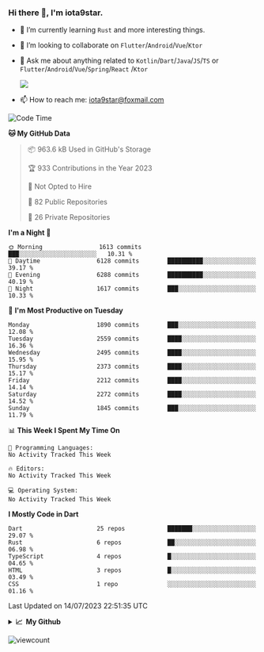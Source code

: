 ### Hi there 👋, I'm iota9star.

- 🌱 I’m currently learning `Rust` and more interesting things.
- 👯 I’m looking to collaborate on `Flutter`/`Android`/`Vue`/`Ktor`
- 💬 Ask me about anything related to `Kotlin`/`Dart`/`Java`/`JS`/`TS` or `Flutter`/`Android`/`Vue`/`Spring`/`React`
  /`Ktor`
  
  ![](https://github-readme-stats.vercel.app/api/top-langs?username=iota9star&show_icons=true&locale=en&layout=compact)
  
- 📫 How to reach me: [iota9star@foxmail.com](iota9star@foxmail.com)


<!--START_SECTION:waka-->
![Code Time](http://img.shields.io/badge/Code%20Time-3%2C090%20hrs%2054%20mins-blue)

**🐱 My GitHub Data** 

> 📦 963.6 kB Used in GitHub's Storage 
 > 
> 🏆 933 Contributions in the Year 2023
 > 
> 🚫 Not Opted to Hire
 > 
> 📜 82 Public Repositories 
 > 
> 🔑 26 Private Repositories 
 > 
**I'm a Night 🦉** 

```text
🌞 Morning                1613 commits        ███░░░░░░░░░░░░░░░░░░░░░░   10.31 % 
🌆 Daytime                6128 commits        ██████████░░░░░░░░░░░░░░░   39.17 % 
🌃 Evening                6288 commits        ██████████░░░░░░░░░░░░░░░   40.19 % 
🌙 Night                  1617 commits        ███░░░░░░░░░░░░░░░░░░░░░░   10.33 % 
```
📅 **I'm Most Productive on Tuesday** 

```text
Monday                   1890 commits        ███░░░░░░░░░░░░░░░░░░░░░░   12.08 % 
Tuesday                  2559 commits        ████░░░░░░░░░░░░░░░░░░░░░   16.36 % 
Wednesday                2495 commits        ████░░░░░░░░░░░░░░░░░░░░░   15.95 % 
Thursday                 2373 commits        ████░░░░░░░░░░░░░░░░░░░░░   15.17 % 
Friday                   2212 commits        ████░░░░░░░░░░░░░░░░░░░░░   14.14 % 
Saturday                 2272 commits        ████░░░░░░░░░░░░░░░░░░░░░   14.52 % 
Sunday                   1845 commits        ███░░░░░░░░░░░░░░░░░░░░░░   11.79 % 
```


📊 **This Week I Spent My Time On** 

```text
💬 Programming Languages: 
No Activity Tracked This Week

🔥 Editors: 
No Activity Tracked This Week

💻 Operating System: 
No Activity Tracked This Week
```

**I Mostly Code in Dart** 

```text
Dart                     25 repos            ███████░░░░░░░░░░░░░░░░░░   29.07 % 
Rust                     6 repos             ██░░░░░░░░░░░░░░░░░░░░░░░   06.98 % 
TypeScript               4 repos             █░░░░░░░░░░░░░░░░░░░░░░░░   04.65 % 
HTML                     3 repos             █░░░░░░░░░░░░░░░░░░░░░░░░   03.49 % 
CSS                      1 repo              ░░░░░░░░░░░░░░░░░░░░░░░░░   01.16 % 
```




 Last Updated on 14/07/2023 22:51:35 UTC
<!--END_SECTION:waka-->

<details>
  <summary><b>📈&nbsp;&nbsp;My Github</b></summary>
  <br>
  <img src='https://github-profile-trophy.vercel.app/?username=iota9star'>
  <img src='https://bad-apple-github-readme.vercel.app/api?show_bg=1&username=iota9star&hide_title=true'>
  <img src='http://cr-skills-chart-widget.azurewebsites.net/api/api?username=iota9star'>
  <img src='https://github-readme-stats.vercel.app/api/wakatime?username=iota9star&layout=compact'>
</details>


![viewcount](https://count.getloli.com/get/@iota9star?theme=rule34)
